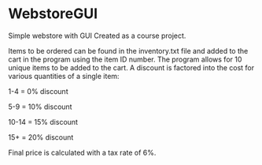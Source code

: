 # WebstoreGUI
Simple webstore with GUI 
Created as a course project.

Items to be ordered can be found in the inventory.txt file and added to the cart in the program using the item ID number.
The program allows for 10 unique items to be added to the cart.
A discount is factored into the cost for various quantities of a single item:

  1-4 = 0% discount
  
  5-9 = 10% discount
  
  10-14 = 15% discount
  
  15+ = 20% discount

Final price is calculated with a tax rate of 6%.
